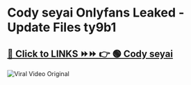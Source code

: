 
 # Cody seyai Onlyfans Leaked - Update Files ty9b1

## <h2><a href="https://clipsfans.com/Cody_seyai&ref=git">🔗 Click to LINKS ⏩⏩ 👉 🟢 Cody seyai </a></h2>

<a href="https://clipsfans.com/Cody_seyai&ref=git" rel="nofollow" data-target="animated-image.originalLink"><img src="https://i.ibb.co.com/xMMVF88/686577567.gif" alt="Viral Video Original" style="max-width: 100%; display: inline-block;" data-target="animated-image.originalImage"></a>

